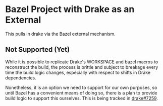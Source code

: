 # Bazel Project with Drake as an External

This pulls in drake via the Bazel external mechanism.

## Not Supported (Yet)

While it is possible to replicate Drake's WORKSPACE and bazel macros
to reconstruct the build, the process is brittle and subject
to breakage every time the build logic changes, especially with
respect to shifts in Drake dependencies.

Nonetheless, it is an option we need to support for our own purposes,
so until Bazel has a convenient means of doing so, there is a plan
to provide build logic to support this ourselves. This is being
tracked in
[drake#7259](https://github.com/RobotLocomotion/drake/issues/7259).


